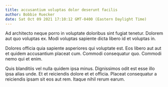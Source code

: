 ```yaml
---
title: accusantium voluptas dolor deserunt facilis
author: Bobbie Ruecker
date: Sat Oct 09 2021 17:10:12 GMT-0400 (Eastern Daylight Time)
---
```

Ad architecto neque porro in voluptate doloribus sint fugiat tenetur. Dolorem aut quo voluptas ex. Modi voluptas sapiente dicta libero id et voluptas in.

 Dolores officia quia sapiente asperiores qui voluptate est. Eos libero aut aut et quidem accusantium placeat cum. Commodi consequatur quo. Commodi nemo qui et enim.

 Quis blanditiis vel nulla quidem ipsa minus. Dignissimos odit est esse illo ipsa alias unde. Et et reiciendis dolore et et officia. Placeat consequatur a reiciendis ipsam sit eos aut rem. Itaque nihil rerum earum.
